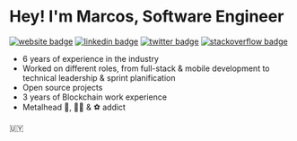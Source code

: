 
# Hey! I'm Marcos, Software Engineer

[![website badge](https://img.shields.io/badge/website-marcosmartinez.io-black?style=flat-square)](https://marcosmartinez.io)
[![linkedin badge](https://img.shields.io/badge/linkedin-blue?style=flat-square&logo=linkedin)](https://www.linkedin.com/in/marcos-martínez/)
[![twitter badge](https://img.shields.io/badge/twitter-mimc__blue?style=flat-square&logo=twitter)](https://twitter.com/mimc__)
[![stackoverflow badge](https://img.shields.io/badge/stackoverflow-red?style=flat-square&logo=stackoverflow)](https://es.stackoverflow.com/users/4163/marcos-martínez)



- 6 years of experience in the industry
- Worked on different roles, from full-stack & mobile development to technical leadership & sprint planification
- Open source projects
- 3 years of Blockchain work experience
- Metalhead 🤘, 🚴‍♂️ & ⚽ addict 


:uruguay: 
